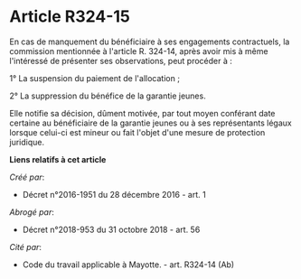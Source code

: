 # Article R324-15

En cas de manquement du bénéficiaire à ses engagements contractuels, la commission mentionnée à l'article R. 324-14, après
avoir mis à même l'intéressé de présenter ses observations, peut procéder à : 

1° La suspension du paiement de l'allocation ; 

2° La suppression du bénéfice de la garantie jeunes. 

Elle notifie sa décision, dûment motivée, par tout moyen conférant date certaine au bénéficiaire de la garantie jeunes ou à
ses représentants légaux lorsque celui-ci est mineur ou fait l'objet d'une mesure de protection juridique.

**Liens relatifs à cet article**

_Créé par_:

  - Décret n°2016-1951 du 28 décembre 2016 - art. 1

_Abrogé par_:

  - Décret n°2018-953 du 31 octobre 2018 - art. 56

_Cité par_:

  - Code du travail applicable à Mayotte. - art. R324-14 (Ab)
